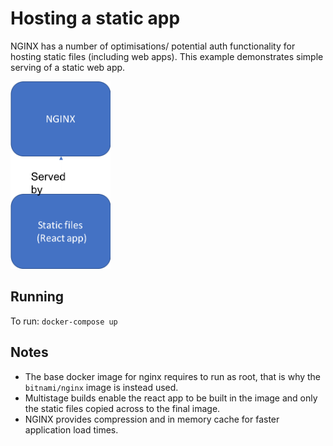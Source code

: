 # Hosting a static app

NGINX has a number of optimisations/ potential auth functionality for hosting static files (including web apps). This example demonstrates simple serving of a static web app.

<img src="./design.png" height=300>

## Running

To run:
`docker-compose up`

## Notes

* The base docker image for nginx requires to run as root, that is why the `bitnami/nginx` image is instead used.
* Multistage builds enable the react app to be built in the image and only the static files copied across to the final image.
* NGINX provides compression and in memory cache for faster application load times.
